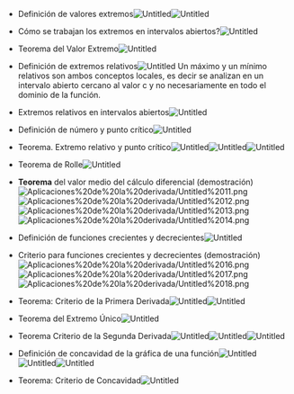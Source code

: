 
- Definición de valores extremos![Untitled](Images/Aplicaciones%20de%20la%20derivada/Untitled.png)![Untitled](Images/Aplicaciones%20de%20la%20derivada/Untitled%201.png)

- Cómo se trabajan los extremos en intervalos abiertos?![Untitled](Images/Aplicaciones%20de%20la%20derivada/Untitled%202.png)

- Teorema del Valor Extremo![Untitled](Images/Aplicaciones%20de%20la%20derivada/Untitled%203.png)

- Definición de extremos relativos![Untitled](Images/Aplicaciones%20de%20la%20derivada/Untitled%204.png)
    Un máximo y un mínimo relativos son ambos conceptos locales, es decir se analizan en un intervalo abierto cercano al valor c y no necesariamente en todo el dominio de la función.

- Extremos relativos en intervalos abiertos![Untitled](Images/Aplicaciones%20de%20la%20derivada/Untitled%205.png)
    
- Definición de número y punto crítico![Untitled](Images/Aplicaciones%20de%20la%20derivada/Untitled%206.png)

- Teorema. Extremo relativo y punto crítico![Untitled](Images/Aplicaciones%20de%20la%20derivada/Untitled%207.png)![Untitled](Images/Aplicaciones%20de%20la%20derivada/Untitled%208.png)![Untitled](Images/Aplicaciones%20de%20la%20derivada/Untitled%209.png)

- Teorema de Rolle![Untitled](Images/Aplicaciones%20de%20la%20derivada/Untitled%2010.png)

- **Teorema** del valor medio del cálculo diferencial (demostración)![Aplicaciones%20de%20la%20derivada/Untitled%2011.png](Images/Aplicaciones%20de%20la%20derivada/Untitled%2011.png)![Aplicaciones%20de%20la%20derivada/Untitled%2012.png](Images/Aplicaciones%20de%20la%20derivada/Untitled%2012.png)![Aplicaciones%20de%20la%20derivada/Untitled%2013.png](Images/Aplicaciones%20de%20la%20derivada/Untitled%2013.png)![Aplicaciones%20de%20la%20derivada/Untitled%2014.png](Images/Aplicaciones%20de%20la%20derivada/Untitled%2014.png)

- Definición de funciones crecientes y decrecientes![Untitled](Images/Aplicaciones%20de%20la%20derivada/Untitled%2015.png)

- Criterio para funciones crecientes y decrecientes (demostración)
    ![Aplicaciones%20de%20la%20derivada/Untitled%2016.png](Images/Aplicaciones%20de%20la%20derivada/Untitled%2016.png)![Aplicaciones%20de%20la%20derivada/Untitled%2017.png](Images/Aplicaciones%20de%20la%20derivada/Untitled%2017.png)![Aplicaciones%20de%20la%20derivada/Untitled%2018.png](Images/Aplicaciones%20de%20la%20derivada/Untitled%2018.png)

- Teorema: Criterio de la Primera Derivada![Untitled](Images/Aplicaciones%20de%20la%20derivada/Untitled%2019.png)![Untitled](Images/Aplicaciones%20de%20la%20derivada/Untitled%2020.png)

- Teorema del Extremo Único![Untitled](Images/Aplicaciones%20de%20la%20derivada/Untitled%2021.png)

- Teorema Criterio de la Segunda Derivada![Untitled](Images/Aplicaciones%20de%20la%20derivada/Untitled%2022.png)![Untitled](Images/Aplicaciones%20de%20la%20derivada/Untitled%2023.png)![Untitled](Images/Aplicaciones%20de%20la%20derivada/Untitled%2024.png)

- Definición de concavidad de la gráfica de una función![Untitled](Untitled%2025.png)![Untitled](Untitled%2026.png)![Untitled](Untitled%2027.png)

- Teorema: Criterio de Concavidad![Untitled](Untitled%2028.png)


